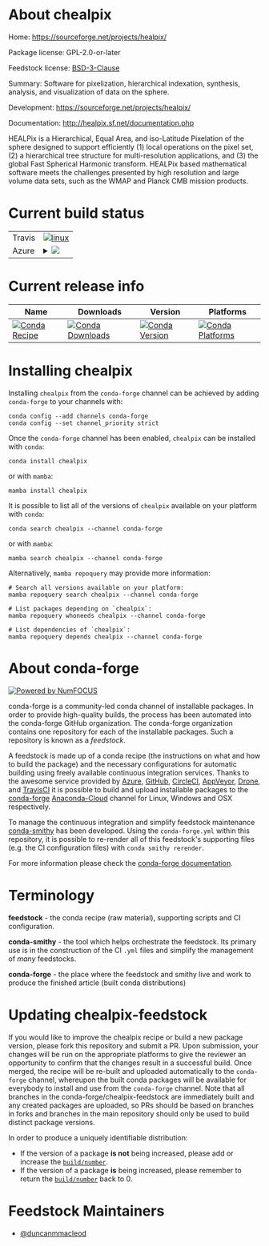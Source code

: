 About chealpix
==============

Home: https://sourceforge.net/projects/healpix/

Package license: GPL-2.0-or-later

Feedstock license: [BSD-3-Clause](https://github.com/conda-forge/chealpix-feedstock/blob/main/LICENSE.txt)

Summary: Software for pixelization, hierarchical indexation, synthesis, analysis, and visualization of data on the sphere.

Development: https://sourceforge.net/projects/healpix/

Documentation: http://healpix.sf.net/documentation.php

HEALPix is a Hierarchical, Equal Area, and iso-Latitude Pixelation of
the sphere designed to support efficiently (1) local operations on the
pixel set, (2) a hierarchical tree structure for multi-resolution
applications, and (3) the global Fast Spherical Harmonic transform.
HEALPix based mathematical software meets the challenges presented
by high resolution and large volume data sets, such as the WMAP and
Planck CMB mission products.


Current build status
====================


<table><tr>
    <td>Travis</td>
    <td>
      <a href="https://app.travis-ci.com/conda-forge/chealpix-feedstock">
        <img alt="linux" src="https://img.shields.io/travis/com/conda-forge/chealpix-feedstock/main.svg?label=Linux">
      </a>
    </td>
  </tr>
    
  <tr>
    <td>Azure</td>
    <td>
      <details>
        <summary>
          <a href="https://dev.azure.com/conda-forge/feedstock-builds/_build/latest?definitionId=143&branchName=main">
            <img src="https://dev.azure.com/conda-forge/feedstock-builds/_apis/build/status/chealpix-feedstock?branchName=main">
          </a>
        </summary>
        <table>
          <thead><tr><th>Variant</th><th>Status</th></tr></thead>
          <tbody><tr>
              <td>linux_64</td>
              <td>
                <a href="https://dev.azure.com/conda-forge/feedstock-builds/_build/latest?definitionId=143&branchName=main">
                  <img src="https://dev.azure.com/conda-forge/feedstock-builds/_apis/build/status/chealpix-feedstock?branchName=main&jobName=linux&configuration=linux_64_" alt="variant">
                </a>
              </td>
            </tr><tr>
              <td>linux_aarch64</td>
              <td>
                <a href="https://dev.azure.com/conda-forge/feedstock-builds/_build/latest?definitionId=143&branchName=main">
                  <img src="https://dev.azure.com/conda-forge/feedstock-builds/_apis/build/status/chealpix-feedstock?branchName=main&jobName=linux&configuration=linux_aarch64_" alt="variant">
                </a>
              </td>
            </tr><tr>
              <td>linux_ppc64le</td>
              <td>
                <a href="https://dev.azure.com/conda-forge/feedstock-builds/_build/latest?definitionId=143&branchName=main">
                  <img src="https://dev.azure.com/conda-forge/feedstock-builds/_apis/build/status/chealpix-feedstock?branchName=main&jobName=linux&configuration=linux_ppc64le_" alt="variant">
                </a>
              </td>
            </tr><tr>
              <td>osx_64</td>
              <td>
                <a href="https://dev.azure.com/conda-forge/feedstock-builds/_build/latest?definitionId=143&branchName=main">
                  <img src="https://dev.azure.com/conda-forge/feedstock-builds/_apis/build/status/chealpix-feedstock?branchName=main&jobName=osx&configuration=osx_64_" alt="variant">
                </a>
              </td>
            </tr><tr>
              <td>osx_arm64</td>
              <td>
                <a href="https://dev.azure.com/conda-forge/feedstock-builds/_build/latest?definitionId=143&branchName=main">
                  <img src="https://dev.azure.com/conda-forge/feedstock-builds/_apis/build/status/chealpix-feedstock?branchName=main&jobName=osx&configuration=osx_arm64_" alt="variant">
                </a>
              </td>
            </tr>
          </tbody>
        </table>
      </details>
    </td>
  </tr>
</table>

Current release info
====================

| Name | Downloads | Version | Platforms |
| --- | --- | --- | --- |
| [![Conda Recipe](https://img.shields.io/badge/recipe-chealpix-green.svg)](https://anaconda.org/conda-forge/chealpix) | [![Conda Downloads](https://img.shields.io/conda/dn/conda-forge/chealpix.svg)](https://anaconda.org/conda-forge/chealpix) | [![Conda Version](https://img.shields.io/conda/vn/conda-forge/chealpix.svg)](https://anaconda.org/conda-forge/chealpix) | [![Conda Platforms](https://img.shields.io/conda/pn/conda-forge/chealpix.svg)](https://anaconda.org/conda-forge/chealpix) |

Installing chealpix
===================

Installing `chealpix` from the `conda-forge` channel can be achieved by adding `conda-forge` to your channels with:

```
conda config --add channels conda-forge
conda config --set channel_priority strict
```

Once the `conda-forge` channel has been enabled, `chealpix` can be installed with `conda`:

```
conda install chealpix
```

or with `mamba`:

```
mamba install chealpix
```

It is possible to list all of the versions of `chealpix` available on your platform with `conda`:

```
conda search chealpix --channel conda-forge
```

or with `mamba`:

```
mamba search chealpix --channel conda-forge
```

Alternatively, `mamba repoquery` may provide more information:

```
# Search all versions available on your platform:
mamba repoquery search chealpix --channel conda-forge

# List packages depending on `chealpix`:
mamba repoquery whoneeds chealpix --channel conda-forge

# List dependencies of `chealpix`:
mamba repoquery depends chealpix --channel conda-forge
```


About conda-forge
=================

[![Powered by
NumFOCUS](https://img.shields.io/badge/powered%20by-NumFOCUS-orange.svg?style=flat&colorA=E1523D&colorB=007D8A)](https://numfocus.org)

conda-forge is a community-led conda channel of installable packages.
In order to provide high-quality builds, the process has been automated into the
conda-forge GitHub organization. The conda-forge organization contains one repository
for each of the installable packages. Such a repository is known as a *feedstock*.

A feedstock is made up of a conda recipe (the instructions on what and how to build
the package) and the necessary configurations for automatic building using freely
available continuous integration services. Thanks to the awesome service provided by
[Azure](https://azure.microsoft.com/en-us/services/devops/), [GitHub](https://github.com/),
[CircleCI](https://circleci.com/), [AppVeyor](https://www.appveyor.com/),
[Drone](https://cloud.drone.io/welcome), and [TravisCI](https://travis-ci.com/)
it is possible to build and upload installable packages to the
[conda-forge](https://anaconda.org/conda-forge) [Anaconda-Cloud](https://anaconda.org/)
channel for Linux, Windows and OSX respectively.

To manage the continuous integration and simplify feedstock maintenance
[conda-smithy](https://github.com/conda-forge/conda-smithy) has been developed.
Using the ``conda-forge.yml`` within this repository, it is possible to re-render all of
this feedstock's supporting files (e.g. the CI configuration files) with ``conda smithy rerender``.

For more information please check the [conda-forge documentation](https://conda-forge.org/docs/).

Terminology
===========

**feedstock** - the conda recipe (raw material), supporting scripts and CI configuration.

**conda-smithy** - the tool which helps orchestrate the feedstock.
                   Its primary use is in the construction of the CI ``.yml`` files
                   and simplify the management of *many* feedstocks.

**conda-forge** - the place where the feedstock and smithy live and work to
                  produce the finished article (built conda distributions)


Updating chealpix-feedstock
===========================

If you would like to improve the chealpix recipe or build a new
package version, please fork this repository and submit a PR. Upon submission,
your changes will be run on the appropriate platforms to give the reviewer an
opportunity to confirm that the changes result in a successful build. Once
merged, the recipe will be re-built and uploaded automatically to the
`conda-forge` channel, whereupon the built conda packages will be available for
everybody to install and use from the `conda-forge` channel.
Note that all branches in the conda-forge/chealpix-feedstock are
immediately built and any created packages are uploaded, so PRs should be based
on branches in forks and branches in the main repository should only be used to
build distinct package versions.

In order to produce a uniquely identifiable distribution:
 * If the version of a package **is not** being increased, please add or increase
   the [``build/number``](https://docs.conda.io/projects/conda-build/en/latest/resources/define-metadata.html#build-number-and-string).
 * If the version of a package **is** being increased, please remember to return
   the [``build/number``](https://docs.conda.io/projects/conda-build/en/latest/resources/define-metadata.html#build-number-and-string)
   back to 0.

Feedstock Maintainers
=====================

* [@duncanmmacleod](https://github.com/duncanmmacleod/)

